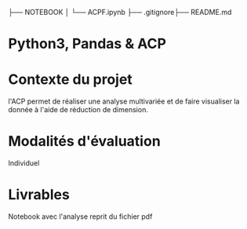├── NOTEBOOK │ └── ACPF.ipynb ├── .gitignore├── README.md 

# Python3, Pandas & ACP

# Contexte du projet

l'ACP permet de réaliser une analyse multivariée et de faire visualiser la donnée à l'aide de réduction de dimension.

# Modalités d'évaluation

Individuel

# Livrables

Notebook avec l'analyse reprit du fichier pdf
